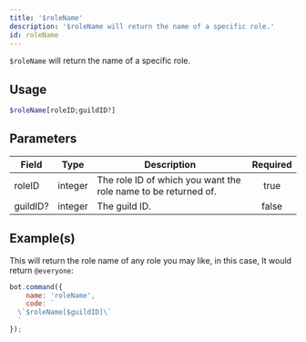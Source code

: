 ```yaml
---
title: '$roleName'
description: '$roleName will return the name of a specific role.'
id: roleName
---
```


`$roleName` will return the name of a specific role.

## Usage

```php
$roleName[roleID;guildID?]
```

## Parameters

| Field    | Type    | Description                                                    | Required |
| -------- | ------- | -------------------------------------------------------------- |:--------:|
| roleID   | integer | The role ID of which you want the role name to be returned of. |   true   |
| guildID? | integer | The guild ID.                                                  |  false   |

## Example(s)

This will return the role name of any role you may like, in this case, It would return `@everyone`:

```javascript
bot.command({
    name: 'roleName',
    code: `
  \`$roleName[$guildID]\`
  `
});
```
